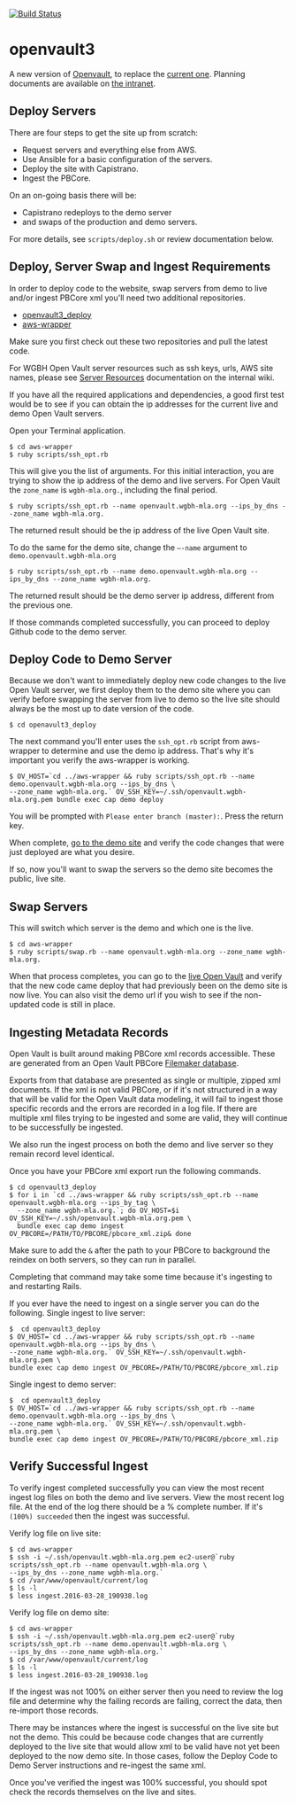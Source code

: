 [![Build Status](https://travis-ci.org/WGBH/openvault3.svg?branch=master)](https://travis-ci.org/WGBH/openvault3)

# openvault3

A new version of [Openvault](http://openvault.wgbh.org),
to replace the [current one](https://github.com/wgbh/openvault).
Planning documents are available on [the intranet](https://atlas.wgbh.org/confluence/display/OV).

## Deploy Servers

There are four steps to get the site up from scratch:
- Request servers and everything else from AWS.
- Use Ansible for a basic configuration of the servers.
- Deploy the site with Capistrano.
- Ingest the PBCore.

On an on-going basis there will be:
- Capistrano redeploys to the demo server
- and swaps of the production and demo servers.

For more details, see `scripts/deploy.sh` or review documentation below.

## Deploy, Server Swap and Ingest Requirements
In order to deploy code to the website, swap servers from demo to live and/or ingest PBCore xml you'll need two additional repositories.

- [openvault3_deploy](https://github.com/WGBH/openvault3_deploy)
- [aws-wrapper](https://github.com/WGBH/aws-wrapper)

Make sure you first check out these two repositories and pull the latest code.

For WGBH Open Vault server resources such as ssh keys, urls, AWS site names, please see [Server Resources](https://wiki.wgbh.org/display/MLA/Server+Resources) documentation on the internal wiki.

If you have all the required applications and dependencies, a good first test would be to see if you can obtain the ip addresses for the current live and demo Open Vault servers.

Open your Terminal application.
```
$ cd aws-wrapper
$ ruby scripts/ssh_opt.rb
```

This will give you the list of arguments.  For this initial interaction, you are trying to show the ip address of the demo and live servers.  For Open Vault the `zone_name` is `wgbh-mla.org.`, including the final period.
```
$ ruby scripts/ssh_opt.rb --name openvault.wgbh-mla.org --ips_by_dns --zone_name wgbh-mla.org.
```

The returned result should be the ip address of the live Open Vault site.

To do the same for the demo site, change the `—-name` argument to `demo.openvault.wgbh-mla.org`
```
$ ruby scripts/ssh_opt.rb --name demo.openvault.wgbh-mla.org --ips_by_dns --zone_name wgbh-mla.org.
```

The returned result should be the demo server ip address, different from the previous one.

If those commands completed successfully, you can proceed to deploy Github code to the demo server.

## Deploy Code to Demo Server
Because we don't want to immediately deploy new code changes to the live Open Vault server, we first deploy them to the demo site where you can verify before swapping the server from live to demo so the live site should always be the most up to date version of the code.
```
$ cd openavult3_deploy
```

The next command you'll enter uses the `ssh_opt.rb` script from aws-wrapper to determine and use the demo ip address.  That's why it's important you verify the aws-wrapper is working.
```
$ OV_HOST=`cd ../aws-wrapper && ruby scripts/ssh_opt.rb --name demo.openvault.wgbh-mla.org --ips_by_dns \
--zone_name wgbh-mla.org.` OV_SSH_KEY=~/.ssh/openvault.wgbh-mla.org.pem bundle exec cap demo deploy
```

You will be prompted with `Please enter branch (master):`.  Press the return key.

When complete, [go to the demo site](http://demo.openvault.wgbh-mla.org) and verify the code changes that were just deployed are what you desire.

If so, now you'll want to swap the servers so the demo site becomes the public, live site.

## Swap Servers
This will switch which server is the demo and which one is the live.
```
$ cd aws-wrapper
$ ruby scripts/swap.rb --name openvault.wgbh-mla.org --zone_name wgbh-mla.org.
```

When that process completes, you can go to the [live Open Vault](http://openvault.wgbh.org) and verify that the new code came deploy that had previously been on the demo site is now live.  You can also visit the demo url if you wish to see if the non-updated code is still in place.

## Ingesting Metadata Records
Open Vault is built around making PBCore xml records accessible.  These are generated from an Open Vault PBCore [Filemaker database](https://wiki.wgbh.org/display/MLA/Creating+and+Updating+Asset+Records).

Exports from that database are presented as single or multiple, zipped xml documents.  If the xml is not valid PBCore, or if it's not structured in a way that will be valid for the Open Vault data modeling, it will fail to ingest those specific records and the errors are recorded in a log file.  If there are multiple xml files trying to be ingested and some are valid, they will continue to be successfully be ingested.

We also run the ingest process on both the demo and live server so they remain record level identical.

Once you have your PBCore xml export run the following commands.
```
$ cd openvault3_deploy
$ for i in `cd ../aws-wrapper && ruby scripts/ssh_opt.rb --name openvault.wgbh-mla.org --ips_by_tag \
  --zone_name wgbh-mla.org.`; do OV_HOST=$i OV_SSH_KEY=~/.ssh/openvault.wgbh-mla.org.pem \
  bundle exec cap demo ingest OV_PBCORE=/PATH/TO/PBCORE/pbcore_xml.zip& done
```

Make sure to add the `&` after the path to your PBCore to background the reindex on both servers, so they can run in parallel.

Completing that command may take some time because it's ingesting to and restarting Rails.

If you ever have the need to ingest on a single server you can do the following.
Single ingest to live server:
```
$  cd openvault3_deploy
$ OV_HOST=`cd ../aws-wrapper && ruby scripts/ssh_opt.rb --name openvault.wgbh-mla.org --ips_by_dns \
--zone_name wgbh-mla.org.` OV_SSH_KEY=~/.ssh/openvault.wgbh-mla.org.pem \
bundle exec cap demo ingest OV_PBCORE=/PATH/TO/PBCORE/pbcore_xml.zip
```
Single ingest to demo server:
```
$  cd openvault3_deploy
$ OV_HOST=`cd ../aws-wrapper && ruby scripts/ssh_opt.rb --name demo.openvault.wgbh-mla.org --ips_by_dns \
--zone_name wgbh-mla.org.` OV_SSH_KEY=~/.ssh/openvault.wgbh-mla.org.pem \
bundle exec cap demo ingest OV_PBCORE=/PATH/TO/PBCORE/pbcore_xml.zip
```

## Verify Successful Ingest
To verify ingest completed successfully you can view the most recent ingest log files on both the demo and live servers.
View the most recent log file.  At the end of the log there should be a % complete number.  If it's `(100%) succeeded` then the ingest was successful.

Verify log file on live site:
```
$ cd aws-wrapper
$ ssh -i ~/.ssh/openvault.wgbh-mla.org.pem ec2-user@`ruby scripts/ssh_opt.rb --name openvault.wgbh-mla.org \
--ips_by_dns --zone_name wgbh-mla.org.`
$ cd /var/www/openvault/current/log
$ ls -l
$ less ingest.2016-03-28_190938.log
```

Verify log file on demo site:
```
$ cd aws-wrapper
$ ssh -i ~/.ssh/openvault.wgbh-mla.org.pem ec2-user@`ruby scripts/ssh_opt.rb --name demo.openvault.wgbh-mla.org \
--ips_by_dns --zone_name wgbh-mla.org.`
$ cd /var/www/openvault/current/log
$ ls -l
$ less ingest.2016-03-28_190938.log
```

If the ingest was not 100% on either server then you need to review the log file and determine why the failing records are failing, correct the data, then re-import those records.

There may be instances where the ingest is successful on the live site but not the demo.  This could be because code changes that are currently deployed to the live site that would allow xml to be valid have not yet been deployed to the now demo site.  In those cases, follow the Deploy Code to Demo Server instructions and re-ingest the same xml.

Once you've verified the ingest was 100% successful, you should spot check the records themselves on the live and sites.

